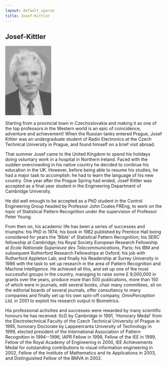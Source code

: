 ```yaml
---
layout: default_sparse
title: Josef-Kittler
---
```


## Josef-Kittler

![Josef-Kittler](2002-kittler.jpg "Josef Kittler")

Starting from a provincial town in Czechoslovakia and making it as one of the
top professors in the Western world is an epic of coincidence, adventure and
achievement! When the Russian tanks entered Prague, Josef Kittler was an
undergraduate student of Radio Electronics at the Czech Technical University
in Prague, and found himself on a brief visit abroad.

That summer Josef came to the United Kingdom to spend his holidays doing
voluntary work in a hospital in Northern Ireland. Faced with the sudden
overcrowding in his native country he decided to continue his education in the
UK. However, before being able to resume his studies, he had a major task to
accomplish: he had to learn the language of his new country. One year after
the Prague Spring had ended, Josef Kittler was accepted as a final year
student in the Engineering Department of Cambridge University.

He did well enough to be accepted as a PhD student in the Control Engineering
Group headed by Professor John Coales FREng, to work on the topic of
Statistical Pattern Recognition under the supervision of Professor Peter
Young.

From then on, his academic life has been a series of successes and triumphs:
his PhD in 1974; his book in 1982 published by Prentice Hall being considered
for years the 'Bible' of Statistical Pattern Recognition; his SERC fellowship
at Cambridge; his Royal Society European Research Fellowship at _Ecole
Nationale Superieure des Telecommunications_, Paris; his IBM and subsequent
Rutherford Research Fellowships at Oxford; his job with Rutherford Appleton
Lab; and finally his Readership at Surrey University in 1986 with the task to
set up research in the area of Pattern Recognition and Machine
Intelligence. He achieved all this, and set up one of the most successful
groups in the country, managing to raise some &pound; 9,000,000 in grants over
the years, produce more than 500 publications, more than 150 of which were in
journals, edit several books, chair many committees, sit on the editorial
boards of several journals, offer consultancy to many companies and finally
set up his own spin-off company, _OmniPerception Ltd_, in 2001 to exploit his
research output in Biometrics.

His professional activities and successes were rewarded by many scientific
honours he has received: ScD by Cambridge in 1991, 'Honorary Medal' from the
Electrotechnical Faculty of the Czech Technical University of Prague in 1995,
honorary Doctorate by Lappeenranta University of Technology in 1999, elected
president of the International Association of Pattern Recognition in
1994--1996, IAPR Fellow in 1998, Fellow of the IEE in 1999, Fellow of the
Royal Academy of Engineering in 2000, IEE Achievements Medal for outstanding
contributions to visual information engineering in 2002, Fellow of the
Institute of Mathematics and its Applications in 2003, and Distinguished
Fellow of the BMVA in 2002.
